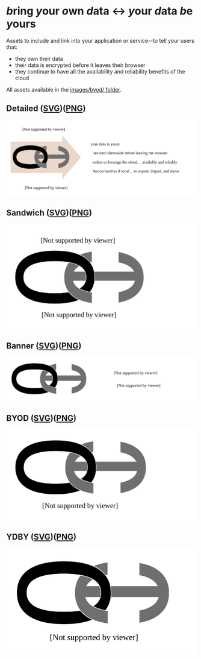 # *b*ring *y*our *o*wn *d*ata <-> *y*our *d*ata *b*e *y*ours

Assets to include and link into your application or service--to tell your users that:

* they own their data
* their data is encrypted before it leaves their browser
* they continue to have all the availability and reliability benefits of the cloud

All assets available in the [images/byod/ folder](images/byod/).

## Detailed ([SVG](images/byod/oh-byod-detailed.svg))([PNG](images/byod/oh-byod-detailed.png))

![](images/byod/oh-byod-detailed.svg)

## Sandwich ([SVG](images/byod/ydby-byod-sandwich.svg))([PNG](images/byod/ydby-byod-sandwich.png))

![](images/byod/ydby-byod-sandwich.svg)

## Banner ([SVG](images/byod/byod-banner.svg))([PNG](images/byod/byod-banner.png))

![](images/byod/byod-banner.svg)

## BYOD ([SVG](images/byod/byod.svg))([PNG](images/byod/byod.png))

![](images/byod/byod.svg)

## YDBY ([SVG](images/byod/ydby.svg))([PNG](images/byod/ydby.png))

![](images/byod/ydby.svg)
